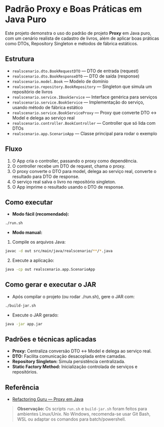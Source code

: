 # Padrão Proxy e Boas Práticas em Java Puro

Este projeto demonstra o uso do padrão de projeto **Proxy** em Java puro, com um cenário realista de cadastro de livros, além de aplicar boas práticas como DTOs, Repository Singleton e métodos de fábrica estáticos.

## Estrutura

- `realscenario.dto.BookRequestDTO` — DTO de entrada (request)
- `realscenario.dto.BookResponseDTO` — DTO de saída (response)
- `realscenario.model.Book` — Modelo de domínio
- `realscenario.repository.BookRepository` — Singleton que simula um repositório de livros
- `realscenario.service.IBookService` — Interface genérica para serviços
- `realscenario.service.BookService` — Implementação do serviço, usando método de fábrica estático
- `realscenario.service.BookServiceProxy` — Proxy que converte DTO ↔ Model e delega ao serviço real
- `realscenario.controller.BookController` — Controller que só lida com DTOs
- `realscenario.app.ScenarioApp` — Classe principal para rodar o exemplo

## Fluxo

1. O App cria o controller, passando o proxy como dependência.
2. O controller recebe um DTO de request, chama o proxy.
3. O proxy converte o DTO para model, delega ao serviço real, converte o resultado para DTO de response.
4. O serviço real salva o livro no repositório singleton.
5. O App imprime o resultado usando o DTO de response.

## Como executar

- **Modo fácil (recomendado):**

```sh
./run.sh
```

- **Modo manual:**

1. Compile os arquivos Java:

```sh
javac -d out src/main/java/realscenario/**/*.java
```

2. Execute a aplicação:

```sh
java -cp out realscenario.app.ScenarioApp
```

## Como gerar e executar o JAR

- Após compilar o projeto (ou rodar ./run.sh), gere o JAR com:

```sh
./build-jar.sh
```

- Execute o JAR gerado:

```sh
java -jar app.jar
```

## Padrões e técnicas aplicadas

- **Proxy:** Centraliza conversão DTO ↔ Model e delega ao serviço real.
- **DTO:** Facilita comunicação desacoplada entre camadas.
- **Repository Singleton:** Simula persistência centralizada.
- **Static Factory Method:** Inicialização controlada de serviços e repositórios.

## Referência

- [Refactoring Guru — Proxy em Java](https://refactoring.guru/pt-br/design-patterns/proxy/java/example)

> **Observação:** Os scripts `run.sh` e `build-jar.sh` foram feitos para ambientes Linux/Unix. No Windows, recomenda-se usar Git Bash, WSL ou adaptar os comandos para batch/powershell.
